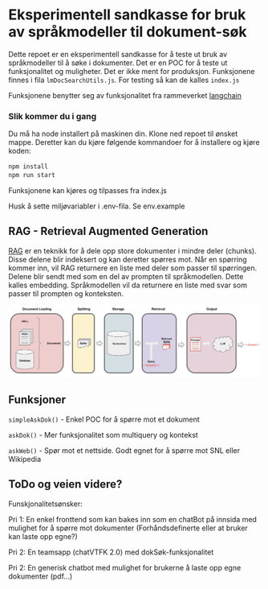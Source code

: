 # Eksperimentell sandkasse for bruk av språkmodeller til dokument-søk

Dette repoet er en eksperimentell sandkasse for å teste ut bruk av språkmodeller til å søke i dokumenter. Det er en POC for å teste ut funksjonalitet og muligheter. Det er ikke ment for produksjon. Funksjonene finnes i fila ```lmDocSearchUtils.js```. For testing så kan de kalles ```index.js```

Funksjonene benytter seg av funksjonalitet fra rammeverket [langchain](https://js.langchain.com/docs/get_started/introduction)

### Slik kommer du i gang

Du må ha node installert på maskinen din. Klone ned repoet til ønsket mappe. Deretter kan du kjøre følgende kommandoer for å installere og kjøre koden:
```bash
npm install
npm run start
```

Funksjonene kan kjøres og tilpasses fra index.js

Husk å sette miljøvariabler i .env-fila. Se env.example

## RAG - Retrieval Augmented Generation

[RAG](https://js.langchain.com/docs/use_cases/question_answering/) er en teknikk for å dele opp store dokumenter i mindre deler (chunks). Disse delene blir indeksert og kan deretter spørres mot. Når en spørring kommer inn, vil RAG returnere en liste med deler som passer til spørringen. Delene blir sendt med som en del av prompten til språkmodellen. Dette kalles embedding. Språkmodellen vil da returnere en liste med svar som passer til prompten og konteksten.

![qa_flow](./img/qa_flow.jpeg)

## Funksjoner
```simpleAskDok()``` - Enkel POC for å spørre mot et dokument

```askDok()``` - Mer funksjonalitet som multiquery og kontekst

```askWeb()``` - Spør mot et nettside. Godt egnet for å spørre mot SNL eller Wikipedia


## ToDo og veien videre?
Funskjonalitetsønsker:

Pri 1: En enkel fronttend som kan bakes inn som en chatBot på innsida med mulighet for å spørre mot dokumenter (Forhåndsdefinerte eller at bruker kan laste opp egne?)

Pri 2: En teamsapp (chatVTFK 2.0) med dokSøk-funksjonalitet

Pri 2: En generisk chatbot med mulighet for brukerne å laste opp egne dokumenter (pdf...)
